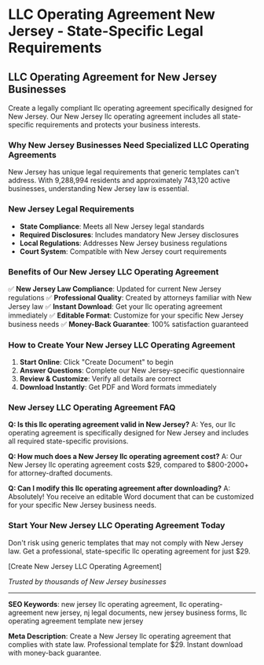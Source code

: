 # LLC Operating Agreement New Jersey - State-Specific Legal Requirements

## LLC Operating Agreement for New Jersey Businesses

Create a legally compliant llc operating agreement specifically designed for New Jersey. Our New Jersey llc operating agreement includes all state-specific requirements and protects your business interests.

### Why New Jersey Businesses Need Specialized LLC Operating Agreements

New Jersey has unique legal requirements that generic templates can't address. With 9,288,994 residents and approximately 743,120 active businesses, understanding New Jersey law is essential.

### New Jersey Legal Requirements

- **State Compliance**: Meets all New Jersey legal standards
- **Required Disclosures**: Includes mandatory New Jersey disclosures
- **Local Regulations**: Addresses New Jersey business regulations
- **Court System**: Compatible with New Jersey court requirements

### Benefits of Our New Jersey LLC Operating Agreement

✅ **New Jersey Law Compliance**: Updated for current New Jersey regulations
✅ **Professional Quality**: Created by attorneys familiar with New Jersey law
✅ **Instant Download**: Get your llc operating agreement immediately
✅ **Editable Format**: Customize for your specific New Jersey business needs
✅ **Money-Back Guarantee**: 100% satisfaction guaranteed

### How to Create Your New Jersey LLC Operating Agreement

1. **Start Online**: Click "Create Document" to begin
2. **Answer Questions**: Complete our New Jersey-specific questionnaire
3. **Review & Customize**: Verify all details are correct
4. **Download Instantly**: Get PDF and Word formats immediately

### New Jersey LLC Operating Agreement FAQ

**Q: Is this llc operating agreement valid in New Jersey?**
A: Yes, our llc operating agreement is specifically designed for New Jersey and includes all required state-specific provisions.

**Q: How much does a New Jersey llc operating agreement cost?**
A: Our New Jersey llc operating agreement costs $29, compared to $800-2000+ for attorney-drafted documents.

**Q: Can I modify this llc operating agreement after downloading?**
A: Absolutely! You receive an editable Word document that can be customized for your specific New Jersey business needs.

### Start Your New Jersey LLC Operating Agreement Today

Don't risk using generic templates that may not comply with New Jersey law. Get a professional, state-specific llc operating agreement for just $29.

[Create New Jersey LLC Operating Agreement]

_Trusted by thousands of New Jersey businesses_

---

**SEO Keywords**: new jersey llc operating agreement, llc operating-agreement new jersey, nj legal documents, new jersey business forms, llc operating agreement template new jersey

**Meta Description**: Create a New Jersey llc operating agreement that complies with state law. Professional template for $29. Instant download with money-back guarantee.
